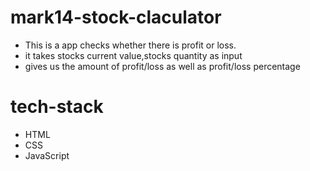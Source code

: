 # mark14-stock-claculator
 - This is a app checks whether there is profit or loss.
 - it takes stocks current value,stocks quantity as input 
 - gives us the amount of profit/loss as well as profit/loss percentage

 # tech-stack
 - HTML
 - CSS
 - JavaScript